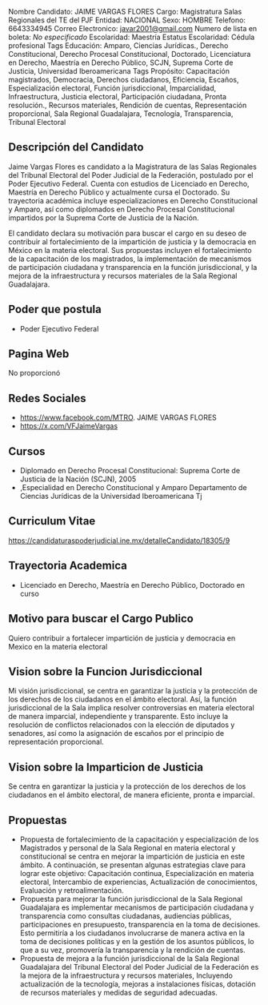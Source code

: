 Nombre Candidato: JAIME VARGAS FLORES
Cargo: Magistratura Salas Regionales del TE del PJF
Entidad: NACIONAL
Sexo: HOMBRE
Telefono: 6643334945
Correo Electronico: javar2001@gmail.com
Numero de lista en boleta: *No especificado*
Escolaridad: Maestría
Estatus Escolaridad: Cédula profesional
Tags Educación: Amparo, Ciencias Jurídicas., Derecho Constitucional, Derecho Procesal Constitucional, Doctorado, Licenciatura en Derecho, Maestría en Derecho Público, SCJN, Suprema Corte de Justicia, Universidad Iberoamericana
Tags Propósito: Capacitación magistrados, Democracia, Derechos ciudadanos, Eficiencia, Escaños, Especialización electoral, Función jurisdiccional, Imparcialidad, Infraestructura, Justicia electoral, Participación ciudadana, Pronta resolución., Recursos materiales, Rendición de cuentas, Representación proporcional, Sala Regional Guadalajara, Tecnología, Transparencia, Tribunal Electoral


## Descripción del Candidato 

Jaime Vargas Flores es candidato a la Magistratura de las Salas Regionales del Tribunal Electoral del Poder Judicial de la Federación, postulado por el Poder Ejecutivo Federal. Cuenta con estudios de Licenciado en Derecho, Maestría en Derecho Público y actualmente cursa el Doctorado. Su trayectoria académica incluye especializaciones en Derecho Constitucional y Amparo, así como diplomados en Derecho Procesal Constitucional impartidos por la Suprema Corte de Justicia de la Nación.

El candidato declara su motivación para buscar el cargo en su deseo de contribuir al fortalecimiento de la impartición de justicia y la democracia en México en la materia electoral. Sus propuestas incluyen el fortalecimiento de la capacitación de los magistrados, la implementación de mecanismos de participación ciudadana y transparencia en la función jurisdiccional, y la mejora de la infraestructura y recursos materiales de la Sala Regional Guadalajara.


## Poder que postula

- Poder Ejecutivo Federal


## Pagina Web

No proporcionó


## Redes Sociales

- https://www.facebook.com/MTRO. JAIME VARGAS FLORES
- https://x.com/VFJaimeVargas


## Cursos

- Diplomado en Derecho Procesal Constitucional: Suprema Corte de Justicia de la Nación (SCJN), 2005
- ,Especialidad en Derecho Constitucional y Amparo Departamento de Ciencias Jurídicas de la Universidad Iberoamericana Tj


## Curriculum Vitae

https://candidaturaspoderjudicial.ine.mx/detalleCandidato/18305/9


## Trayectoria Academica

- Licenciado en Derecho, Maestría en Derecho Público, Doctorado en curso


## Motivo para buscar el Cargo Publico

Quiero contribuir a fortalecer impartición de justicia y democracia en Mexico en la materia electoral


## Vision sobre la Funcion Jurisdiccional

Mi visión jurisdiccional, se centra en garantizar la justicia y la protección de los derechos de los ciudadanos en el ámbito electoral. Así, la función jurisdiccional de la Sala implica resolver controversias en materia electoral de manera imparcial, independiente y transparente. Esto incluye la resolución de conflictos relacionados con la elección de diputados y senadores, así como la asignación de escaños por el principio de representación proporcional.


## Vision sobre la Imparticion de Justicia

Se centra en garantizar la justicia y la protección de los derechos de los ciudadanos en el ámbito electoral, de manera eficiente, pronta e imparcial.


## Propuestas

- Propuesta de fortalecimiento de la capacitación y especialización de los Magistrados y personal de la Sala Regional en materia electoral y constitucional se centra en mejorar la impartición de justicia en este ámbito. A continuación, se presentan algunas estrategias clave para lograr este objetivo: Capacitación continua, Especialización en materia electoral, Intercambio de experiencias, Actualización de conocimientos, Evaluación y retroalimentación.
- Propuesta para mejorar la función jurisdiccional de la Sala Regional Guadalajara es implementar mecanismos de participación ciudadana y transparencia como consultas ciudadanas, audiencias públicas, participaciones en presupuesto, transparencia en la toma de decisiones. Esto permitiría a los ciudadanos involucrarse de manera activa en la toma de decisiones políticas y en la gestión de los asuntos públicos, lo que a su vez, promovería la transparencia y la rendición de cuentas.
- Propuesta de mejora a la función jurisdiccional de la Sala Regional Guadalajara del Tribunal Electoral del Poder Judicial de la Federación es la mejora de la infraestructura y recursos materiales, Incluyendo actualización de la tecnología, mejoras a instalaciones físicas, dotación de recursos materiales y medidas de seguridad adecuadas.

